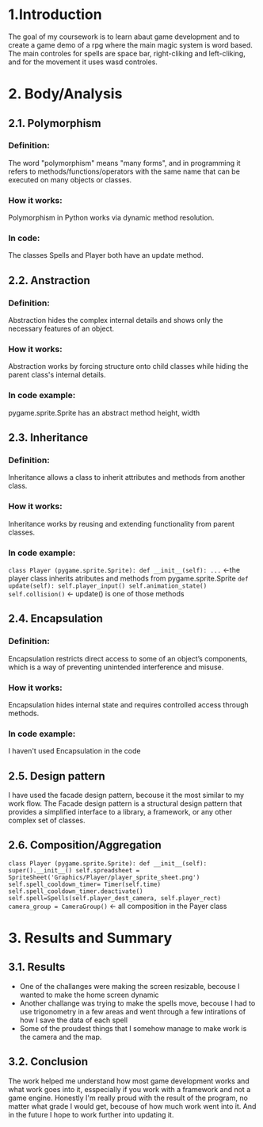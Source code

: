# 1.Introduction

The goal of my coursework is to learn abaut game development and to create a game demo of a rpg where the main magic
system is word based. The main controles for spells are space bar, right-cliking and left-cliking, and for the movement
it uses wasd controles.

# 2. Body/Analysis

## 2.1. Polymorphism

### Definition:

The word "polymorphism" means "many forms", and in programming it refers to methods/functions/operators with the
same name that can be executed on many objects or classes.

### How it works:

Polymorphism in Python works via dynamic method resolution.

### In code:

The classes Spells and Player both have an update method. 

## 2.2. Anstraction

### Definition:

Abstraction hides the complex internal details and shows only the necessary features of an object.

### How it works:

Abstraction works by forcing structure onto child classes while hiding the parent class's internal details.

### In code example:

pygame.sprite.Sprite has an abstract method height, width 

## 2.3. Inheritance

### Definition:

Inheritance allows a class to inherit attributes and methods from another class.

### How it works:
Inheritance works by reusing and extending functionality from parent classes.

### In code example:
`class Player (pygame.sprite.Sprite):
    def __init__(self): ...` <-the player class inherits atributes and methods from pygame.sprite.Sprite
`def update(self):
    self.player_input()
    self.animation_state()
    self.collision()` <- update() is one of those methods

## 2.4. Encapsulation

### Definition:

Encapsulation restricts direct access to some of an object’s components, which is a way of preventing
unintended interference and misuse.

### How it works:

Encapsulation hides internal state and requires controlled access through methods.

### In code example:

I haven't used Encapsulation in the code

## 2.5. Design pattern

I have used the facade design pattern, becouse it the most similar to my work flow. The Facade design pattern is a structural design pattern that provides a simplified interface to a library, a framework, or any
other complex set of classes.

## 2.6. Composition/Aggregation

`class Player (pygame.sprite.Sprite):
    def __init__(self):
        super().__init__()
        self.spreadsheet = SpriteSheet('Graphics/Player/player_sprite_sheet.png')
        self.spell_cooldown_timer= Timer(self.time)
        self.spell_cooldown_timer.deactivate()
        self.spell=Spells(self.player_dest_camera, self.player_rect)
        camera_group = CameraGroup()` <- all composition in the Payer class

# 3. Results and Summary

## 3.1. Results

- One of the challanges were making the screen resizable, becouse I wanted to make the home screen dynamic
- Another challange was trying to make the spells move, becouse I had to use trigonometry in a few areas and went through a few intirations of how I save the data of each spell
- Some of the proudest things that I somehow manage to make work is the camera and the map.

## 3.2. Conclusion

The work helped me understand how most game development works and what work goes into it, esspecially if you work 
with a framework and not a game engine. Honestly I'm really proud with the result of the program, no matter what grade 
I would get, becouse of how much work went into it. And in the future I hope to work further into updating it. 